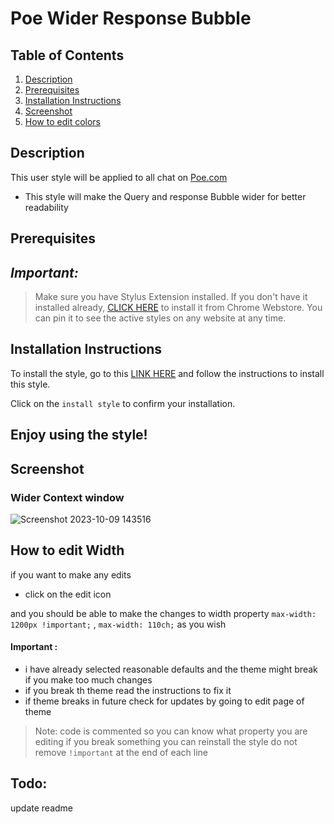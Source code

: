 
# Poe Wider Response Bubble

## Table of Contents
1. [Description](#description)
 2. [Prerequisites](#Pre)
3. [Installation Instructions](#installation-instructions)
4. [Screenshot](#screenshot)
5.  [How to edit colors](#Howto-edit)

## Description <a name="description"></a>

This user style will be applied to all chat on [Poe.com](https://poe.com/)
 - This style will make the Query and response Bubble wider for better readability 





## Prerequisites <a name="Pre"></a>
## _Important:_
>  Make sure you have Stylus Extension installed. If you don't have it installed already, [CLICK HERE](https://chrome.google.com/webstore/detail/stylus/clngdbkpkpeebahjckkjfobafhncgmne) to install it from Chrome Webstore. You can pin it to see the active styles on any website at any time.



## Installation Instructions <a name="installation-instructions"></a>



To install the style, go to this [LINK HERE](https://userstyles.world/style/12432/poe-wider-response-window) and follow the instructions to install this style. 



Click on the `install style` to confirm your installation.

Enjoy using the style!
------------------------------




## Screenshot <a name="screenshot"></a>

### Wider Context window 

![Screenshot 2023-10-09 143516](https://github.com/bilalazh/Poe-Wider-Response-Window/assets/139261053/2b741500-0a24-40ac-bda0-a01bfb090fa2)



## How to edit Width <a name="Howto-edit"></a>
if you want to make any edits 
- click on the edit icon 


 and you should be able to  make the changes to width property  `max-width: 1200px !important;`  , `max-width: 110ch;`
 as you wish 

#### Important : 
- i have already selected reasonable defaults and the theme might break if you make too much changes 
- if you break th theme read the instructions to fix it 
- if theme breaks in future check for updates by going to edit page of theme 

 > Note: code is commented so you can know what property you are editing 
> if you break something you can reinstall the style
> do not remove `!important` at the end of each line


## Todo:
update readme
